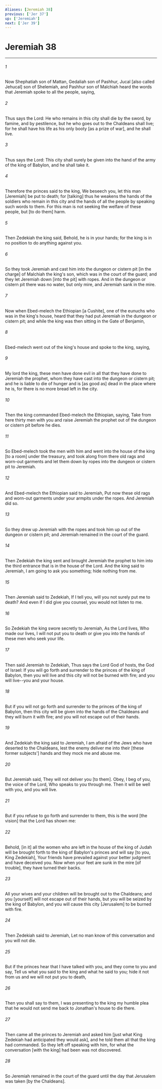 ```yaml
---
Aliases: [Jeremiah 38]
previous: ['Jer 37']
up: ['Jeremiah']
next: ['Jer 39']
---
```

# Jeremiah 38

***














###### 1 






Now Shephatiah son of Mattan, Gedaliah son of Pashhur, Jucal [also called Jehucal] son of Shelemiah, and Pashhur son of Malchiah heard the words that Jeremiah spoke to all the people, saying, 













###### 2 






Thus says the Lord: He who remains in this city shall die by the sword, by famine, and by pestilence, but he who goes out to the Chaldeans shall live; for he shall have his life as his only booty [as a prize of war], and he shall live. 













###### 3 






Thus says the Lord: This city shall surely be given into the hand of the army of the king of Babylon, and he shall take it. 













###### 4 






Therefore the princes said to the king, We beseech you, let this man [Jeremiah] be put to death; for [talking] thus he weakens the hands of the soldiers who remain in this city and the hands of all the people by speaking such words to them. For this man is not seeking the welfare of these people, but [to do them] harm. 













###### 5 






Then Zedekiah the king said, Behold, he is in your hands; for the king is in no position to do anything against you. 













###### 6 






So they took Jeremiah and cast him into the dungeon or cistern pit [in the charge] of Malchiah the king's son, which was in the court of the guard; and they let Jeremiah down [into the pit] with ropes. And in the dungeon or cistern pit there was no water, but only mire, and Jeremiah sank in the mire. 













###### 7 






Now when Ebed-melech the Ethiopian [a Cushite], one of the eunuchs who was in the king's house, heard that they had put Jeremiah in the dungeon or cistern pit; and while the king was then sitting in the Gate of Benjamin, 













###### 8 






Ebed-melech went out of the king's house and spoke to the king, saying, 













###### 9 






My lord the king, these men have done evil in all that they have done to Jeremiah the prophet, whom they have cast into the dungeon or cistern pit; and he is liable to die of hunger and is [as good as] dead in the place where he is, for there is no more bread left in the city. 













###### 10 






Then the king commanded Ebed-melech the Ethiopian, saying, Take from here thirty men with you and raise Jeremiah the prophet out of the dungeon or cistern pit before he dies. 













###### 11 






So Ebed-melech took the men with him and went into the house of the king [to a room] under the treasury, and took along from there old rags and worn-out garments and let them down by ropes into the dungeon or cistern pit to Jeremiah. 













###### 12 






And Ebed-melech the Ethiopian said to Jeremiah, Put now these old rags and worn-out garments under your armpits under the ropes. And Jeremiah did so. 













###### 13 






So they drew up Jeremiah with the ropes and took him up out of the dungeon or cistern pit; and Jeremiah remained in the court of the guard. 













###### 14 






Then Zedekiah the king sent and brought Jeremiah the prophet to him into the third entrance that is in the house of the Lord. And the king said to Jeremiah, I am going to ask you something; hide nothing from me. 













###### 15 






Then Jeremiah said to Zedekiah, If I tell you, will you not surely put me to death? And even if I did give you counsel, you would not listen to me. 













###### 16 






So Zedekiah the king swore secretly to Jeremiah, As the Lord lives, Who made our lives, I will not put you to death or give you into the hands of these men who seek your life. 













###### 17 






Then said Jeremiah to Zedekiah, Thus says the Lord God of hosts, the God of Israel: If you will go forth and surrender to the princes of the king of Babylon, then you will live and this city will not be burned with fire; and you will live--you and your house. 













###### 18 






But if you will not go forth and surrender to the princes of the king of Babylon, then this city will be given into the hands of the Chaldeans and they will burn it with fire; and you will not escape out of their hands. 













###### 19 






And Zedekiah the king said to Jeremiah, I am afraid of the Jews who have deserted to the Chaldeans, lest the enemy deliver me into their [these former subjects'] hands and they mock me and abuse me. 













###### 20 






But Jeremiah said, They will not deliver you [to them]. Obey, I beg of you, the voice of the Lord, Who speaks to you through me. Then it will be well with you, and you will live. 













###### 21 






But if you refuse to go forth and surrender to them, this is the word [the vision] that the Lord has shown me: 













###### 22 






Behold, [in it] all the women who are left in the house of the king of Judah will be brought forth to the king of Babylon's princes and will say [to you, King Zedekiah], Your friends have prevailed against your better judgment and have deceived you. Now when your feet are sunk in the mire [of trouble], they have turned their backs. 













###### 23 






All your wives and your children will be brought out to the Chaldeans; and you [yourself] will not escape out of their hands, but you will be seized by the king of Babylon, and you will cause this city [Jerusalem] to be burned with fire. 













###### 24 






Then Zedekiah said to Jeremiah, Let no man know of this conversation and you will not die. 













###### 25 






But if the princes hear that I have talked with you, and they come to you and say, Tell us what you said to the king and what he said to you; hide it not from us and we will not put you to death, 













###### 26 






Then you shall say to them, I was presenting to the king my humble plea that he would not send me back to Jonathan's house to die there. 













###### 27 






Then came all the princes to Jeremiah and asked him [just what King Zedekiah had anticipated they would ask], and he told them all that the king had commanded. So they left off speaking with him, for what the conversation [with the king] had been was not discovered. 













###### 28 






So Jeremiah remained in the court of the guard until the day that Jerusalem was taken [by the Chaldeans].
